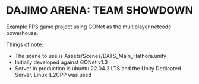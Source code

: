 # DAJIMO ARENA: TEAM SHOWDOWN
Example FPS game project using GONet as the multiplayer netcode powerhouse.

Things of note:
- The scene to use is Assets/Scenes/DATS_Main_Hathora.unity
- Initially developed against GONet v1.3
- Server in production is ubuntu 22.04.2 LTS and the Unity Dedicated Server, Linux IL2CPP was used
